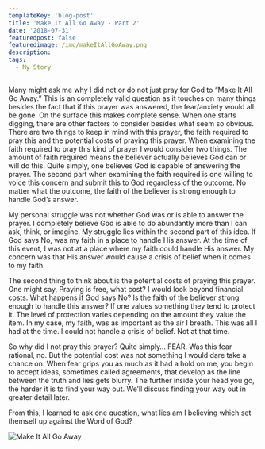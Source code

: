 ```yaml
---
templateKey: 'blog-post'
title: 'Make It All Go Away - Part 2'
date: '2018-07-31'
featuredpost: false
featuredimage: /img/makeItAllGoAway.png
description:
tags:
  - My Story
---
```


Many might ask me why I did not or do not just pray for God to “Make It All Go Away.” This is an completely valid question as it touches on many things besides the fact that if this prayer was answered, the fear/anxiety would all be gone. On the surface this makes complete sense. When one starts digging, there are other factors to consider besides what seem so obvious. There are two things to keep in mind with this prayer, the faith required to pray this and the potential costs of praying this prayer. When examining the faith required to pray this kind of prayer I would consider two things. The amount of faith required means the believer actually believes God can or will do this. Quite simply, one believes God is capable of answering the prayer. The second part when examining the faith required is one willing to voice this concern and submit this to God regardless of the outcome. No matter what the outcome, the faith of the believer is strong enough to handle God’s answer.

My personal struggle was not whether God was or is able to answer the prayer. I completely believe God is able to do abundantly more than I can ask, think, or imagine. My struggle lies within the second part of this idea. If God says No, was my faith in a place to handle His answer. At the time of this event, I was not at a place where my faith could handle His answer. My concern was that His answer would cause a crisis of belief when it comes to my faith.

The second thing to think about is the potential costs of praying this prayer. One might say, Praying is free, what cost? I would look beyond financial costs. What happens if God says No? Is the faith of the believer strong enough to handle this answer? If one values something they tend to protect it. The level of protection varies depending on the amount they value the item. In my case, my faith, was as important as the air I breath. This was all I had at the time. I could not handle a crisis of belief. Not at that time.

So why did I not pray this prayer? Quite simply… FEAR. Was this fear rational, no. But the potential cost was not something I would dare take a chance on. When fear grips you as much as it had a hold on me, you begin to accept ideas, sometimes called agreements, that develop as the line between the truth and lies gets blurry. The further inside your head you go, the harder it is to find your way out. We’ll discuss finding your way out in greater detail later.

From this, I learned to ask one question, what lies am I believing which set themself up against the Word of God?

![Make It All Go Away](/img/makeItAllGoAwayBlack.jpeg)
